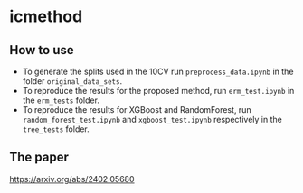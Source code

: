 # icmethod

## How to use
+ To generate the splits used in the 10CV run `preprocess_data.ipynb` in the folder `original_data_sets`.
+ To reproduce the results for the proposed method, run `erm_test.ipynb` in the `erm_tests` folder.
+ To reproduce the results for XGBoost and RandomForest, run `random_forest_test.ipynb` and `xgboost_test.ipynb` respectively in the `tree_tests` folder.

## The paper
https://arxiv.org/abs/2402.05680
